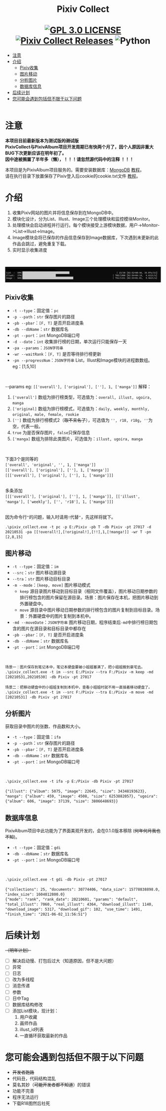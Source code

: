 <h1 align="center">
  Pixiv Collect
  <br>
  <br>
  <a href="/LICENSE"><img src="https://img.shields.io/badge/license-GPL%203.0-brightgreen.svg" alt="GPL 3.0 LICENSE"></a>
  <a href="/releases/latest"><img src="https://img.shields.io/badge/release-v0.0.1-blue.svg" alt="Pixiv Collect Releases"></a>
  <img src="https://img.shields.io/badge/Python-3.8-lightgrey" alt="Python">
</h1>

- [注意](#注意)
- [介绍](#介绍)
  - [Pixiv收集](#Pixiv收集)
  - [图片移动](#图片移动)
  - [分析图片](#分析图片)
  - [数据库信息](#数据库信息)
- [后续计划](#后续计划)
- [您可能会遇到包括但不限于以下问题](#您可能会遇到包括但不限于以下问题)
<br><br>
  
# 注意
**本项目目前最新版本为测试版~~的测试版~~**<br>
**PixivCollect与PixivAlbum项目开发周期已有快两个月了，因个人原因非重大BUG下次更新应该在明年初了。**<br>
**因中途被搁置了半年多（懒），！！！请忽然源代码中的注释 ！！！**

本项目是为PixivAlbum项目服务的。需要安装数据库：[MongoDB](https://www.mongodb.com/try/download/community) [教程](/docs/MongoDB.md)。<br>
请在执行目录下放置保存了Pixiv登入后cookie的cookie.txt文件 [教程](/docs/Cookie.md)。


# 介绍

1. 收集Pixiv网站的图片并将信息保存到在MongoDB中。
2. 模块化设计，分为List、Illust、Image三个处理模块和监控模块Monitor。
3. 处理模块会启动进程并行运行。每个模块接受上游模块数据，用户->Monitor->List->Illust->Image。
4. Image模块会将已保存的作品信息保存到Image数据库，下次遇到未更新的此作品会跳过，避免重复下载。
5. 实时显示收集进度  
<br>

![进度条](https://raw.githubusercontent.com/KAKETAKAGE/PixivCollect/master/.github/imgs/py_tqdm.png)

## Pixiv收集

* `-t --type`：固定值：`pc`
* `-p --path`：`str` 保存图片的路径
* `-pb --pbar`：`[F, T]` 是否开启进度条
* `-db --dbName`：`str` 数据库名
* `-pt --port`：`int` MongoDB端口号
* `-d --date`：`int` 收集排行榜的日期，单次运行只能保存一天
* `-pa --params`：`JSON字符串`
* `-wr --waitRank`：`[F, T]` 是否等待排行榜更新
* `-pn --progressNum`：`JSON字符串` List，Illust和Image模块的进程数数组。eg：[1,5,10]  
<br>

--params eg: `[['overall'], ['original'], [''], 1, ['manga']]` 解释：
1. `['overall']` 数组为排行榜类型，可选值为：`overall, illust, ugoira, manga`
2. `['original]` 数组为排行榜模式，可选值为：`daily, weekly, monthly, original, male, female, rookie`
3. `['']` 数组为排行榜模式2（~~取不来名了~~），可选值为 `'', r18, r18g`，`''`为空，代表一般。
4. `true` 为是否保存图片，`false`只保存信息
5. `['manga]` 数组为排除此类图片，可选值为：`illust, ugoira, manga`  
<br>

下面3个是同等的<br>
`['overall', 'original', '', 1, ['manga']]` <br>
`[['overall'], ['original'], [''], 1, ['manga']]` <br>
`[[['overall'], ['original'], [''], 1, ['manga']]]`  
<br>

多条添加<br>
`[[['overall'], ['original'], [''], 1, ['manga']], [['illust', 'manga'], ['weekly'], ['', 'r18'], 1, ['manga']]]`  
<br>

因为命令行`"`的问题，输入时请用`!`代替`"`，先这样将就下。
```
.\pixiv_collect.exe -t pc -p E:/Pixiv -pb T -db Pixiv -pt 27017 -d 20210531 -pa [[!overall!],[!original!],[!!],1,[!manga!]] -wr T -pn [2,8,15]
```

## 图片移动
* `-t --type`：固定值：`im`
* `--src`：`str` 图片移动源目录
* `--tra`：`str` 图片移动目标目录
* `-m --mode`：`[keep, move]` 图片移动模式
  * `keep` 源目录图片移动到目标目录（相同文件覆盖），图片移动日期参数的排行榜包含的图片保留在源目录。场景：图片保存在本机，把图片移动到外置硬盘中。
  * `move` 源目录中图片移动日期参数的排行榜包含的图片复制到目标目录。场景：外置硬盘中的图片复制到本机中。
* `-md --moveDate`：`JSON字符串` 图片移动日期，程序结束后`-md`中排行榜日期包含的图片在源目录和目标目录中都存在
* `-pb --pbar`：`[F, T]` 是否开启进度条
* `-db --dbName`：`str` 数据库名
* `-pt --port`：`int` MongoDB端口号  
<br>

```
场景一：图片保存到笔记本中，笔记本硬盘要被小姐姐塞满了，把小姐姐搬到豪宅去。
.\pixiv_collect.exe -t im --src E:/Pixiv --tra F:/Pixiv -m keep -md [20210531,20210530] -db Pixiv -pt 27017

场景二：把移动硬盘中的小姐姐复制到本机中，查看小姐姐时就不用一直插着移动硬盘了。
.\pixiv_collect.exe -t im --src F:/Pixiv --tra E:/Pixiv -m move -md [20210531] -db Pixiv -pt 27017
```

## 分析图片

获取目录中图片的张数、作品数和大小。

* `-t --type`：固定值：`ifa`
* `-p --path`：`str` 保存图片的路径
* `-pb --pbar`：`[F, T]` 是否开启进度条
* `-db --dbName`：`str` 数据库名
* `-pt --port`：`int` MongoDB端口号  
<br>

```
.\pixiv_collect.exe -t ifa -p E:/Pixiv -db Pixiv -pt 27017

{"illust": {"album": 5075, "image": 22645, "size": 34348193623}, "manga": {"album": 459, "image": 4508, "size": 6253882057}, "ugoira": {"album": 606, "image": 37139, "size": 3806648693}}
```

## 数据库信息

PixivAlbum项目中此功能为了界面美观开发的，会在0.1.0版本移除 (~~何年何月我也不知~~)。

* `-t --type`：固定值：`gdi`
* `-db --dbName`：`str` 数据库名
* `-pt --port`：`int` MongoDB端口号  
<br>

```
.\pixiv_collect.exe -t gdi -db Pixiv -pt 27017

{"collections": 25, "documents": 30774406, "data_size": 15778838898.0, "index_size": 1604812800.0}
{"mode": "rank", "rank_date": 20210601, "params": "default", "total_illust": 7060, "real_illust": 4364, "download_illust": 1140, "download_image": 5317, "download_gif": 102, "use_time": 1491, "finish_time": "2021-06-02_11:56:51"}
```

# 后续计划
~~（明年计划）~~
- [ ] 解决启动慢、打包后过大（知道原因，但不是大问题）
- [ ] 异常
- [ ] 日志
- [ ] 改为多线程
- [ ] 消息传递
- [ ] 参数
- [ ] 日中Tag
- [ ] 数据库结构修改
- [ ] 添加List模块，现计划：
  1. 用户收藏
  2. 画师作品
  3. illust_id列表
  4. 一直循环获取最新的作品
  
# 您可能会遇到包括但不限于以下问题

* ~~开发者跑路~~
* 代码丑，代码结构混乱
* 莫名其妙（~~可能开发者都不知道~~）的错误
* 功能不完善
* 程序无法运行
* 下载R18图然后社死
